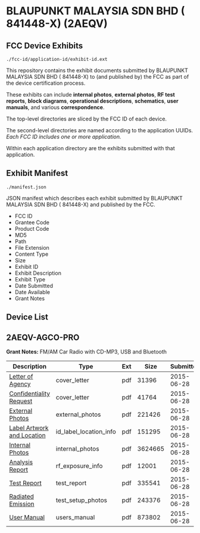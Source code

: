 # BLAUPUNKT MALAYSIA SDN BHD ( 841448-X) (2AEQV)
## FCC Device Exhibits

```
./fcc-id/application-id/exhibit-id.ext
```

This repository contains the exhibit documents submitted by BLAUPUNKT MALAYSIA SDN BHD ( 841448-X) to (and published by) the FCC as part of the device certification process.

These exhibits can include **internal photos**, **external photos**, **RF test reports**, **block diagrams**, **operational descriptions**, **schematics**, **user manuals**, and various **correspondence**.

The top-level directories are sliced by the FCC ID of each device.

The second-level directories are named according to the application UUIDs. *Each FCC ID includes one or more application.*

Within each application directory are the exhibits submitted with that application. 

## Exhibit Manifest

```
./manifest.json
```

JSON manifest which describes each exhibit submitted by BLAUPUNKT MALAYSIA SDN BHD ( 841448-X) and published by the FCC.

- FCC ID
- Grantee Code
- Product Code
- MD5
- Path
- File Extension
- Content Type
- Size
- Exhibit ID
- Exhibit Description
- Exhibit Type
- Date Submitted
- Date Available
- Grant Notes

## Device List
## 2AEQV-AGCO-PRO
**Grant Notes:** FM/AM Car Radio with CD-MP3, USB and Bluetooth

| Description | Type | Ext | Size | Submitted | Available |
| ----------- | ---- | --- | ---- | --------- | --------- |
| [Letter of Agency](2AEQV-AGCO-PRO/76b77564733b06e734241e574a64e7e0/2660118.pdf) | cover_letter | pdf | 31396 | 2015-06-28 | 2015-06-28 |
| [Confidentiality Request](2AEQV-AGCO-PRO/76b77564733b06e734241e574a64e7e0/2660119.pdf) | cover_letter | pdf | 41764 | 2015-06-28 | 2015-06-28 |
| [External Photos](2AEQV-AGCO-PRO/76b77564733b06e734241e574a64e7e0/2660127.pdf) | external_photos | pdf | 221426 | 2015-06-28 | 2015-06-28 |
| [Label Artwork and Location](2AEQV-AGCO-PRO/76b77564733b06e734241e574a64e7e0/2660128.pdf) | id_label_location_info | pdf | 151295 | 2015-06-28 | 2015-06-28 |
| [Internal Photos](2AEQV-AGCO-PRO/76b77564733b06e734241e574a64e7e0/2660129.pdf) | internal_photos | pdf | 3624665 | 2015-06-28 | 2015-06-28 |
| [Analysis Report](2AEQV-AGCO-PRO/76b77564733b06e734241e574a64e7e0/2660130.pdf) | rf_exposure_info | pdf | 12001 | 2015-06-28 | 2015-06-28 |
| [Test Report](2AEQV-AGCO-PRO/76b77564733b06e734241e574a64e7e0/2660125.pdf) | test_report | pdf | 335541 | 2015-06-28 | 2015-06-28 |
| [Radiated Emission](2AEQV-AGCO-PRO/76b77564733b06e734241e574a64e7e0/2660126.pdf) | test_setup_photos | pdf | 243376 | 2015-06-28 | 2015-06-28 |
| [User Manual](2AEQV-AGCO-PRO/76b77564733b06e734241e574a64e7e0/2660120.pdf) | users_manual | pdf | 873802 | 2015-06-28 | 2015-06-28 |
